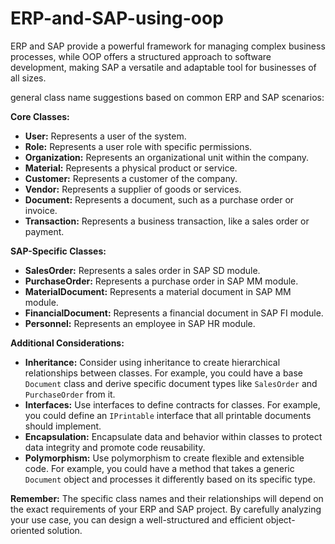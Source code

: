 # ERP-and-SAP-using-oop
ERP and SAP provide a powerful framework for managing complex business processes, while OOP offers a structured approach to software development, making SAP a versatile and adaptable tool for businesses of all sizes.

general class name suggestions based on common ERP and SAP scenarios:

**Core Classes:**

*   **User:** Represents a user of the system.
*   **Role:** Represents a user role with specific permissions.
*   **Organization:** Represents an organizational unit within the company.
*   **Material:** Represents a physical product or service.
*   **Customer:** Represents a customer of the company.
*   **Vendor:** Represents a supplier of goods or services.
*   **Document:** Represents a document, such as a purchase order or invoice.
*   **Transaction:** Represents a business transaction, like a sales order or payment.

**SAP-Specific Classes:**

*   **SalesOrder:** Represents a sales order in SAP SD module.
*   **PurchaseOrder:** Represents a purchase order in SAP MM module.
*   **MaterialDocument:** Represents a material document in SAP MM module.
*   **FinancialDocument:** Represents a financial document in SAP FI module.
*   **Personnel:** Represents an employee in SAP HR module.

**Additional Considerations:**

*   **Inheritance:** Consider using inheritance to create hierarchical relationships between classes. For example, you could have a base `Document` class and derive specific document types like `SalesOrder` and `PurchaseOrder` from it.
*   **Interfaces:** Use interfaces to define contracts for classes. For example, you could define an `IPrintable` interface that all printable documents should implement.
*   **Encapsulation:** Encapsulate data and behavior within classes to protect data integrity and promote code reusability.
*   **Polymorphism:** Use polymorphism to create flexible and extensible code. For example, you could have a method that takes a generic `Document` object and processes it differently based on its specific type.

**Remember:** The specific class names and their relationships will depend on the exact requirements of your ERP and SAP project. By carefully analyzing your use case, you can design a well-structured and efficient object-oriented solution.
